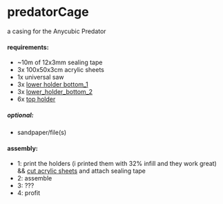# predatorCage
a casing for the Anycubic Predator

#### requirements:
- ~10m of 12x3mm sealing tape
- 3x 100x50x3cm acrylic sheets
- 1x universal saw
- 3x [lower holder bottom_1](https://github.com/smthnspcl/predatorCage/blob/master/stl/bottom_1.stl)
- 3x [lower_holder_bottom_2](https://github.com/smthnspcl/predatorCage/blob/master/stl/bottom_2.stl)
- 6x [top holder](https://github.com/smthnspcl/predatorCage/blob/master/stl/top.stl)
##### optional:
- sandpaper/file(s)

#### assembly:
- 1: print the holders (i printed them with 32% infill and they work great) && [cut acrylic sheets](https://github.com/smthnspcl/predatorCage/blob/master/glass.png) and attach sealing tape
- 2: assemble
- 3: ???
- 4: profit